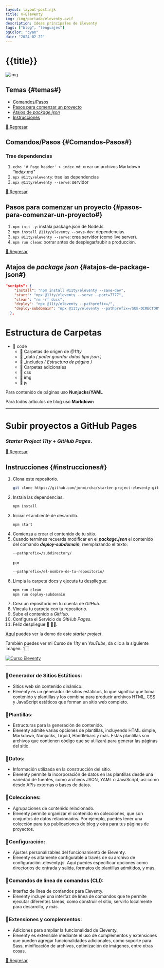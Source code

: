 ```yaml
---
layout: layout-post.njk
title: X-Eleventy
img: /img/portada/eleventy.avif
description: Ideas principales de Eleventy
tags: ["blog", "lenguajes"]
bgColor: "cyan"
date: "2024-02-22"
---
```


# {{title}}

![img]({{img}})

## Temas {#temas#}

<!-- [🔼 Regresar](#temas) -->

- [Comandos/Pasos](#comandos-Pasos)
- [Pasos para comenzar un proyecto](#pasos-para-comenzar-un-proyecto)
- [Atajos de _package.json_](#atajos-de-package-json)
- [Instrucciones](#instrucciones)

[🔼 Regresar](#temas)

## Comandos/Pasos {#Comandos-Pasos#}

### Trae dependencias

1.  `echo '# Page header' > index.md`: crear un archivos Markdown _"index.md"_
1.  `npx @11ty/eleventy`: trae las dependencias
1.  `npx @11ty/eleventy --serve`: servidor

[🔼 Regresar](#temas)

## Pasos para comenzar un proyecto {#pasos-para-comenzar-un-proyecto#}

1.  `npm init -y`: instala package.json de NodeJs.
1.  `npm install @11ty/eleventy --save-dev`: dependencias.
1.  `npx @11ty/eleventy --serve`: crea servidor (como live server).
1.  `npm run clean`: borrar antes de desplegar/subir a producción.

[🔼 Regresar](#temas)

## Atajos de _package json_ {#atajos-de-package-json#}

```json
"scripts": {
    "install": "npm install @11ty/eleventy --save-dev",
    "start": "npx @11ty/eleventy --serve --port=7777",
    "clean": "rm -rf docs",
    "deploy": "npx @11ty/eleventy --pathprefix=/",
    "deploy-subdomain": "npx @11ty/eleventy --pathprefix=/SUB-DIRECTORY/"
  },
```

# Estructura de Carpetas

- 📂 code
  - 🔻 Carpetas de origen de _@11ty_
  - 📁 \_data _( poder guardar datos tipo json )_
  - 📁 \_includes _( Estructura de página )_
  - 🔻 Carpetas adicionales
  - 📁 css
  - 📁 img
  - 📁 js

Para contenido de páginas uso **Nunjucks/YAML**

Para todos artículos de blog uso **Markdown**

---

# **Subir proyectos a GitHub Pages**

### _Starter Project_ _11ty_ + _GitHub Pages_.

[🔼 Regresar](#temas)

## Instrucciones {#instrucciones#}

1. Clona este repositorio.
   ```bash
   git clone https://github.com/jonmircha/starter-project-eleventy-github-pages.git
   ```
1. Instala las dependencias.
   ```bash
   npm install
   ```
1. Iniciar el ambiente de desarrollo.
   ```bash
   npm start
   ```
1. Comienza a crear el contenido de tu sitio.
1. Cuando termines recuerda modificar en el _**package.json**_ el contenido del comando _**deploy-subdomain**_, reemplazando el texto:
   ```bash
   --pathprefix=/subdirectory/
   ```
   por
   ```bash
   --pathprefix=/el-nombre-de-tu-repositorio/
   ```
1. Limpia la carpeta docs y ejecuta tu despliegue:
   ```bash
   npm run clean
   npm run deploy-subdomain
   ```
1. Crea un repositorio en tu cuenta de _GitHub_.
1. Vincula tu carpeta con tu repositorio.
1. Sube el contenido a _GitHub_.
1. Configura el Servicio de _GitHub Pages_.
1. Feliz despliegue 🥳 🦡🎈.

[Aquí](https://jonmircha.github.io/starter-project-eleventy-github-pages/) puedes ver la demo de este _starter project_.

También puedes ver mi Curso de _11ty_ en _YouTube_, da clic a la siguiente imagen. 👇🏻

[![Curso Eleventy](code/img/curso-youtube.png)](https://www.youtube.com/watch?v=yCF9l4_E5rI)

---

### 🔻Generador de Sitios Estáticos:

- Sitios web sin contenido dinámico.
- Eleventy es un generador de sitios estáticos, lo que significa que toma contenido y plantillas y los combina para producir archivos HTML, CSS y JavaScript estáticos que forman un sitio web completo.

### 🔻Plantillas:

- Estructuras para la generación de contenido.
- Eleventy admite varias opciones de plantillas, incluyendo HTML simple, Markdown, Nunjucks, Liquid, Handlebars y más. Estas plantillas son archivos que contienen código que se utilizará para generar las páginas del sitio.

### 🔻Datos:

- Información utilizada en la construcción del sitio.
- Eleventy permite la incorporación de datos en las plantillas desde una variedad de fuentes, como archivos JSON, YAML o JavaScript, así como desde APIs externas o bases de datos.

### 🔻Colecciones:

- Agrupaciones de contenido relacionado.
- Eleventy permite organizar el contenido en colecciones, que son conjuntos de datos relacionados. Por ejemplo, puedes tener una colección para tus publicaciones de blog y otra para tus páginas de proyectos.

### 🔻Configuración:

- Ajustes personalizables del funcionamiento de Eleventy.
- Eleventy es altamente configurable a través de su archivo de configuración .eleventy.js. Aquí puedes especificar opciones como directorios de entrada y salida, formatos de plantillas admitidos, y más.

### 🔻Comandos de línea de comandos (CLI):

- Interfaz de línea de comandos para Eleventy.
- Eleventy incluye una interfaz de línea de comandos que te permite ejecutar diferentes tareas, como construir el sitio, servirlo localmente para desarrollo, y más.

### 🔻Extensiones y complementos:

- Adiciones para ampliar la funcionalidad de Eleventy.
- Eleventy es extensible mediante el uso de complementos y extensiones que pueden agregar funcionalidades adicionales, como soporte para Sass, minificación de archivos, optimización de imágenes, entre otras cosas.

[🔼 Regresar](#temas)
